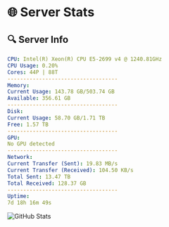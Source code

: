 # 🌐 Server Stats
## 🔍 Server Info
```yaml
CPU: Intel(R) Xeon(R) CPU E5-2699 v4 @ 1240.81GHz
CPU Usage: 0.20%
Cores: 44P | 88T
-----------------------------------
Memory:
Current Usage: 143.78 GB/503.74 GB
Available: 356.61 GB
-----------------------------------
Disk:
Current Usage: 58.70 GB/1.71 TB
Free: 1.57 TB
-----------------------------------
GPU:
No GPU detected
-----------------------------------
Network:
Current Transfer (Sent): 19.83 MB/s
Current Transfer (Received): 104.50 KB/s
Total Sent: 13.47 TB
Total Received: 128.37 GB
-----------------------------------
Uptime:
7d 18h 16m 49s
```
![GitHub Stats](https://img.shields.io/badge/Updated-2025-03-15_15:39:38-blue)